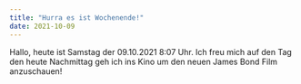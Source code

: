 ```yaml
---
title: "Hurra es ist Wochenende!"
date: 2021-10-09
---
```

Hallo, heute ist Samstag der 09.10.2021 8:07 Uhr.
Ich freu mich auf den Tag den heute Nachmittag geh ich ins Kino um den neuen James Bond Film anzuschauen!
